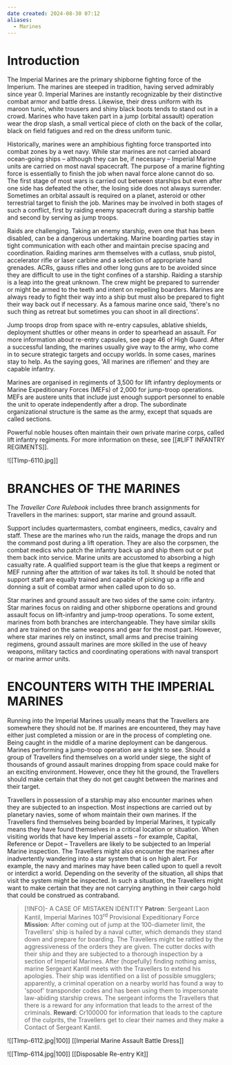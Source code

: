 ```yaml
---
date created: 2024-08-30 07:12
aliases:
  - Marines
---
```


# Introduction

The Imperial Marines are the primary shipborne fighting force of the Imperium. The marines are steeped in tradition, having served admirably since year 0. Imperial Marines are instantly recognizable by their distinctive combat armor and battle dress. Likewise, their dress uniform with its maroon tunic, white trousers and shiny black boots tends to stand out in a crowd. Marines who have taken part in a jump (orbital assault) operation wear the drop slash, a small vertical piece of cloth on the back of the collar, black on field fatigues and red on the dress uniform tunic.

Historically, marines were an amphibious fighting force transported into combat zones by a wet navy. While star marines are not carried aboard ocean-going ships – although they can be, if necessary – Imperial Marine units are carried on most naval spacecraft. The purpose of a marine fighting force is essentially to finish the job when naval force alone cannot do so. The first stage of most wars is carried out between starships but even after one side has defeated the other, the losing side does not always surrender. Sometimes an orbital assault is required on a planet, asteroid or other terrestrial target to finish the job. Marines may be involved in both stages of such a conflict, first by raiding enemy spacecraft during a starship battle and second by serving as jump troops.

Raids are challenging. Taking an enemy starship, even one that has been disabled, can be a dangerous undertaking. Marine boarding parties stay in tight communication with each other and maintain precise spacing and coordination. Raiding marines arm themselves with a cutlass, snub pistol, accelerator rifle or laser carbine and a selection of appropriate hand grenades. ACRs, gauss rifles and other long guns are to be avoided since they are difficult to use in the tight confines of a starship. Raiding a starship is a leap into the great unknown. The crew might be prepared to surrender or might be armed to the teeth and intent on repelling boarders. Marines are always ready to fight their way into a ship but must also be prepared to fight their way back out if necessary. As a famous marine once said, 'there's no such thing as retreat but sometimes you can shoot in all directions'.

Jump troops drop from space with re-entry capsules, ablative shields, deployment shuttles or other means in order to spearhead an assault. For more information about re-entry capsules, see page 46 of High Guard. After a successful landing, the marines usually give way to the army, who come in to secure strategic targets and occupy worlds. In some cases, marines stay to help. As the saying goes, 'All marines are riflemen' and they are capable infantry.

Marines are organised in regiments of 3,500 for lift infantry deployments or Marine Expeditionary Forces (MEFs) of 2,000 for jump-troop operations. MEFs are austere units that include just enough support personnel to enable the unit to operate independently after a drop. The subordinate organizational structure is the same as the army, except that squads are called sections.

Powerful noble houses often maintain their own private marine corps, called lift infantry regiments. For more information on these, see [[#LIFT INFANTRY REGIMENTS]].

![[TImp-6110.jpg]]

# BRANCHES OF THE MARINES

The _Traveller Core Rulebook_ includes three branch assignments for Travellers in the marines: support, star marine and ground assault.

Support includes quartermasters, combat engineers, medics, cavalry and staff. These are the marines who run the raids, manage the drops and run the command post during a lift operation. They are also the corpsmen, the combat medics who patch the infantry back up and ship them out or put them back into service. Marine units are accustomed to absorbing a high casualty rate. A qualified support team is the glue that keeps a regiment or MEF running after the attrition of war takes its toll. It should be noted that support staff are equally trained and capable of picking up a rifle and donning a suit of combat armor when called upon to do so.

Star marines and ground assault are two sides of the same coin: infantry. Star marines focus on raiding and other shipborne operations and ground assault focus on lift-infantry and jump-troop operations. To some extent, marines from both branches are interchangeable. They have similar skills and are trained on the same weapons and gear for the most part. However, where star marines rely on instinct, small arms and precise training regimens, ground assault marines are more skilled in the use of heavy weapons, military tactics and coordinating operations with naval transport or marine armor units.

# ENCOUNTERS WITH THE IMPERIAL MARINES

Running into the Imperial Marines usually means that the Travellers are somewhere they should not be. If marines are encountered, they may have either just completed a mission or are in the process of completing one. Being caught in the middle of a marine deployment can be dangerous. Marines performing a jump-troop operation are a sight to see. Should a group of Travellers find themselves on a world under siege, the sight of thousands of ground assault marines dropping from space could make for an exciting environment. However, once they hit the ground, the Travellers should make certain that they do not get caught between the marines and their target.

Travellers in possession of a starship may also encounter marines when they are subjected to an inspection. Most inspections are carried out by planetary navies, some of whom maintain their own marines. If the Travellers find themselves being boarded by Imperial Marines, it typically means they have found themselves in a critical location or situation. When visiting worlds that have key Imperial assets – for example, Capital, Reference or Depot – Travellers are likely to be subjected to an Imperial Marine inspection. The Travellers might also encounter the marines after inadvertently wandering into a star system that is on high alert. For example, the navy and marines may have been called upon to quell a revolt or interdict a world. Depending on the severity of the situation, all ships that visit the system might be inspected. In such a situation, the Travellers might want to make certain that they are not carrying anything in their cargo hold that could be construed as contraband.

> [!INFO]- A CASE OF MISTAKEN IDENTITY
> **Patron**: Sergeant Laon Kantil, Imperial Marines 103<sup>rd</sup> Provisional Expeditionary Force
> **Mission**: After coming out of jump at the 100-diameter limit, the Travellers' ship is hailed by a naval cutter, which demands they stand down and prepare for boarding. The Travellers might be rattled by the aggressiveness of the orders they are given. The cutter docks with their ship and they are subjected to a thorough inspection by a section of Imperial Marines. After (hopefully) finding nothing amiss, marine Sergeant Kantil meets with the Travellers to extend his apologies. Their ship was identified on a list of possible smugglers; apparently, a criminal operation on a nearby world has found a way to 'spoof' transponder codes and has been using them to impersonate law-abiding starship crews. The sergeant informs the Travellers that there is a reward for any information that leads to the arrest of the criminals.
> **Reward**: Cr100000 for information that leads to the capture of the culprits, the Travellers get to clear their names and they make a Contact of Sergeant Kantil.

![[TImp-6112.jpg|100]]
[[Imperial Marine Assault Battle Dress]]

![[TImp-6114.jpg|100]]
[[Disposable Re-entry Kit]]
